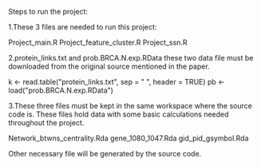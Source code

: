 
Steps to run the project:

1.These 3 files are needed to run this project:

Project_main.R
Project_feature_cluster.R
Project_ssn.R

2.protein_links.txt and prob.BRCA.N.exp.RData these
two data file must be downloaded from the original source
mentioned in the paper.

k <- read.table("protein_links.txt", sep = " ", header = TRUE)
pb <- load("prob.BRCA.N.exp.RData")

3.These three files must be kept in the same workspace
where the source code is. These files hold data with some
basic calculations needed throughout the project.

Network_btwns_centrality.Rda
gene_1080_1047.Rda
gid_pid_gsymbol.Rda

Other necessary file will be generated by the source code.

